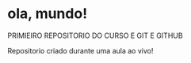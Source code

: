 # ola, mundo!
 PRIMIEIRO REPOSITORIO DO CURSO E GIT E GITHUB

 Repositorio criado durante uma aula ao vivo!
